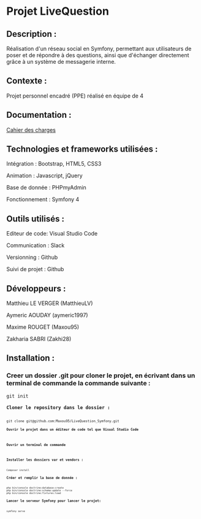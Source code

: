 <h1>Projet LiveQuestion</h1>

<h2>Description :</h2>

<p>Réalisation d'un réseau social en Symfony, permettant aux utilisateurs de poser et de répondre à des questions, ainsi que d'échanger directement grâce à un système de messagerie interne.</p>

<h2>Contexte :</h2>

<p>Projet personnel encadré (PPE) réalisé en équipe de 4</p>

<h2>Documentation :</h2>

<a href="{{asset('cahierdescharges.pdf')}}" target="_blank">Cahier des charges</a>

<h2>Technologies et frameworks utilisées :</h2>

<p>Intégration : Bootstrap, HTML5, CSS3</p>
<p>Animation : Javascript, jQuery</p>
<p>Base de donnée : PHPmyAdmin</p>
<p>Fonctionnement : Symfony 4</p>

<h2>Outils utilisés :</h2>

<p>Editeur de code: Visual Studio Code</p>
<p>Communication : Slack</p>
<p>Versionning : Github</p>
<p>Suivi de projet : Github</p>

<h2>Développeurs :</h2>

<p>Matthieu LE VERGER (MatthieuLV)</p>
<p>Aymeric AOUDAY (aymeric1997)</p>
<p>Maxime ROUGET (Maxou95)</p>
<p>Zakharia SABRI (Zakhi28)</p>

<h2>Installation :</h2>

<h3>Creer un dossier .git pour cloner le projet, en écrivant dans un terminal de commande la commande suivante :</h3>
<code>git init<code>
<h3>Cloner le repository dans le dossier :</h3>
<code>git clone git@github.com:Maxou95/LiveQuestion_Symfony.git<code>
<h3>Ouvrir le projet dans un éditeur de code tel que Visual Studio Code</h3>
<h3>Ouvrir un terminal de commande</h3>
<h3>Installer les dossiers var et vendors :</h3>
<code>Composer install</code>
<h3>Créer et remplir la base de donnée :</h3>
<code>php bin/console doctrine:database:create</code>
<code>php bin/console doctrine:schema:update --force</code>
<code>php bin/console doctrine:fixtures:load</code>
<h3>Lancer le serveur Symfony pour lancer le projet:</h3>
<code>symfony serve</code>





